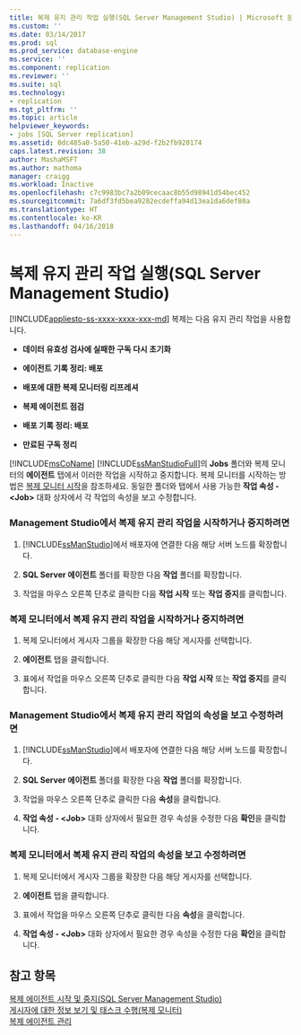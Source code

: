 ```yaml
---
title: 복제 유지 관리 작업 실행(SQL Server Management Studio) | Microsoft 문서
ms.custom: ''
ms.date: 03/14/2017
ms.prod: sql
ms.prod_service: database-engine
ms.service: ''
ms.component: replication
ms.reviewer: ''
ms.suite: sql
ms.technology:
- replication
ms.tgt_pltfrm: ''
ms.topic: article
helpviewer_keywords:
- jobs [SQL Server replication]
ms.assetid: 0dc485a0-5a50-41eb-a29d-f2b2fb920174
caps.latest.revision: 38
author: MashaMSFT
ms.author: mathoma
manager: craigg
ms.workload: Inactive
ms.openlocfilehash: c7c9983bc7a2b09cecaac8b55d98941d54bec452
ms.sourcegitcommit: 7a6df3fd5bea9282ecdeffa94d13ea1da6def80a
ms.translationtype: HT
ms.contentlocale: ko-KR
ms.lasthandoff: 04/16/2018
---
```

# <a name="run-replication-maintenance-jobs-sql-server-management-studio"></a>복제 유지 관리 작업 실행(SQL Server Management Studio)
[!INCLUDE[appliesto-ss-xxxx-xxxx-xxx-md](../../../includes/appliesto-ss-xxxx-xxxx-xxx-md.md)]
  복제는 다음 유지 관리 작업을 사용합니다.  
  
-   **데이터 유효성 검사에 실패한 구독 다시 초기화**  
  
-   **에이전트 기록 정리: 배포**  
  
-   **배포에 대한 복제 모니터링 리프레셔**  
  
-   **복제 에이전트 점검**  
  
-   **배포 기록 정리: 배포**  
  
-   **만료된 구독 정리**  
  
 [!INCLUDE[msCoName](../../../includes/msconame-md.md)] [!INCLUDE[ssManStudioFull](../../../includes/ssmanstudiofull-md.md)]의 **Jobs** 폴더와 복제 모니터의 **에이전트** 탭에서 이러한 작업을 시작하고 중지합니다. 복제 모니터를 시작하는 방법은 [복제 모니터 시작](../../../relational-databases/replication/monitor/start-the-replication-monitor.md)을 참조하세요. 동일한 폴더와 탭에서 사용 가능한 **작업 속성 - \<Job>** 대화 상자에서 각 작업의 속성을 보고 수정합니다.  
  
### <a name="to-start-or-stop-a-replication-maintenance-job-in-management-studio"></a>Management Studio에서 복제 유지 관리 작업을 시작하거나 중지하려면  
  
1.  [!INCLUDE[ssManStudio](../../../includes/ssmanstudio-md.md)]에서 배포자에 연결한 다음 해당 서버 노드를 확장합니다.  
  
2.  **SQL Server 에이전트** 폴더를 확장한 다음 **작업** 폴더를 확장합니다.  
  
3.  작업을 마우스 오른쪽 단추로 클릭한 다음 **작업 시작** 또는 **작업 중지**를 클릭합니다.  
  
### <a name="to-start-or-stop-a-replication-maintenance-job-in-replication-monitor"></a>복제 모니터에서 복제 유지 관리 작업을 시작하거나 중지하려면  
  
1.  복제 모니터에서 게시자 그룹을 확장한 다음 해당 게시자를 선택합니다.  
  
2.  **에이전트** 탭을 클릭합니다.  
  
3.  표에서 작업을 마우스 오른쪽 단추로 클릭한 다음 **작업 시작** 또는 **작업 중지**를 클릭합니다.  
  
### <a name="to-view-and-modify-properties-for-a-replication-maintenance-job-in-management-studio"></a>Management Studio에서 복제 유지 관리 작업의 속성을 보고 수정하려면  
  
1.  [!INCLUDE[ssManStudio](../../../includes/ssmanstudio-md.md)]에서 배포자에 연결한 다음 해당 서버 노드를 확장합니다.  
  
2.  **SQL Server 에이전트** 폴더를 확장한 다음 **작업** 폴더를 확장합니다.  
  
3.  작업을 마우스 오른쪽 단추로 클릭한 다음 **속성**을 클릭합니다.  
  
4.  **작업 속성 - \<Job>** 대화 상자에서 필요한 경우 속성을 수정한 다음 **확인**을 클릭합니다.  
  
### <a name="to-view-and-modify-properties-for-a-replication-maintenance-job-in-replication-monitor"></a>복제 모니터에서 복제 유지 관리 작업의 속성을 보고 수정하려면  
  
1.  복제 모니터에서 게시자 그룹을 확장한 다음 해당 게시자를 선택합니다.  
  
2.  **에이전트** 탭을 클릭합니다.  
  
3.  표에서 작업을 마우스 오른쪽 단추로 클릭한 다음 **속성**을 클릭합니다.  
  
4.  **작업 속성 - \<Job>** 대화 상자에서 필요한 경우 속성을 수정한 다음 **확인**을 클릭합니다.  
  
## <a name="see-also"></a>참고 항목  
 [복제 에이전트 시작 및 중지&#40;SQL Server Management Studio&#41;](../../../relational-databases/replication/agents/start-and-stop-a-replication-agent-sql-server-management-studio.md)   
 [게시자에 대한 정보 보기 및 태스크 수행&#40;복제 모니터&#41;](../../../relational-databases/replication/monitor/view-information-and-perform-tasks-for-a-publisher-replication-monitor.md)   
 [복제 에이전트 관리](../../../relational-databases/replication/agents/replication-agent-administration.md)  
  
  
